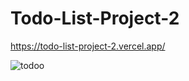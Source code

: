# Todo-List-Project-2
https://todo-list-project-2.vercel.app/

![todoo](https://github.com/huseyinaydinn/Todo-List-Project-2/assets/100160834/ceff2841-14c8-4799-a5d7-fce41af5ef81)
